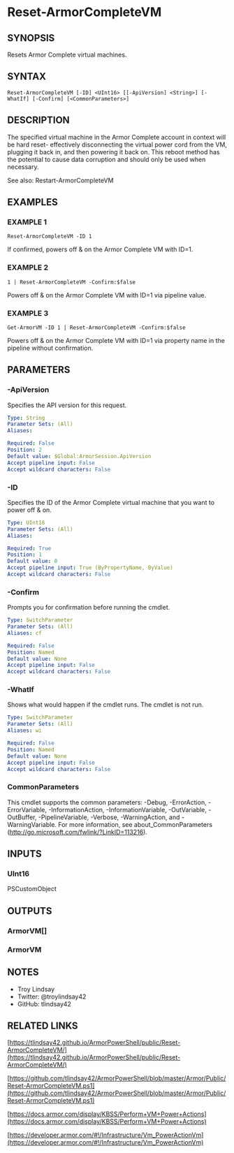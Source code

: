 # Reset-ArmorCompleteVM

## SYNOPSIS
Resets Armor Complete virtual machines.

## SYNTAX

```
Reset-ArmorCompleteVM [-ID] <UInt16> [[-ApiVersion] <String>] [-WhatIf] [-Confirm] [<CommonParameters>]
```

## DESCRIPTION
The specified virtual machine in the Armor Complete account in context will be
hard reset- effectively disconnecting the virtual power cord from the VM,
plugging it back in, and then powering it back on. 
This reboot method has the
potential to cause data corruption and should only be used when necessary.

See also: Restart-ArmorCompleteVM

## EXAMPLES

### EXAMPLE 1
```
Reset-ArmorCompleteVM -ID 1
```

If confirmed, powers off & on the Armor Complete VM with ID=1.

### EXAMPLE 2
```
1 | Reset-ArmorCompleteVM -Confirm:$false
```

Powers off & on the Armor Complete VM with ID=1 via pipeline value.

### EXAMPLE 3
```
Get-ArmorVM -ID 1 | Reset-ArmorCompleteVM -Confirm:$false
```

Powers off & on the Armor Complete VM with ID=1 via property name in the
pipeline without confirmation.

## PARAMETERS

### -ApiVersion
Specifies the API version for this request.

```yaml
Type: String
Parameter Sets: (All)
Aliases:

Required: False
Position: 2
Default value: $Global:ArmorSession.ApiVersion
Accept pipeline input: False
Accept wildcard characters: False
```

### -ID
Specifies the ID of the Armor Complete virtual machine that you want to power
off & on.

```yaml
Type: UInt16
Parameter Sets: (All)
Aliases:

Required: True
Position: 1
Default value: 0
Accept pipeline input: True (ByPropertyName, ByValue)
Accept wildcard characters: False
```

### -Confirm
Prompts you for confirmation before running the cmdlet.

```yaml
Type: SwitchParameter
Parameter Sets: (All)
Aliases: cf

Required: False
Position: Named
Default value: None
Accept pipeline input: False
Accept wildcard characters: False
```

### -WhatIf
Shows what would happen if the cmdlet runs.
The cmdlet is not run.

```yaml
Type: SwitchParameter
Parameter Sets: (All)
Aliases: wi

Required: False
Position: Named
Default value: None
Accept pipeline input: False
Accept wildcard characters: False
```

### CommonParameters
This cmdlet supports the common parameters: -Debug, -ErrorAction, -ErrorVariable, -InformationAction, -InformationVariable, -OutVariable, -OutBuffer, -PipelineVariable, -Verbose, -WarningAction, and -WarningVariable.
For more information, see about_CommonParameters (http://go.microsoft.com/fwlink/?LinkID=113216).

## INPUTS

### UInt16

PSCustomObject

## OUTPUTS

### ArmorVM[]

### ArmorVM

## NOTES
- Troy Lindsay
- Twitter: @troylindsay42
- GitHub: tlindsay42

## RELATED LINKS

[https://tlindsay42.github.io/ArmorPowerShell/public/Reset-ArmorCompleteVM/](https://tlindsay42.github.io/ArmorPowerShell/public/Reset-ArmorCompleteVM/)

[https://github.com/tlindsay42/ArmorPowerShell/blob/master/Armor/Public/Reset-ArmorCompleteVM.ps1](https://github.com/tlindsay42/ArmorPowerShell/blob/master/Armor/Public/Reset-ArmorCompleteVM.ps1)

[https://docs.armor.com/display/KBSS/Perform+VM+Power+Actions](https://docs.armor.com/display/KBSS/Perform+VM+Power+Actions)

[https://developer.armor.com/#!/Infrastructure/Vm_PowerActionVm](https://developer.armor.com/#!/Infrastructure/Vm_PowerActionVm)

